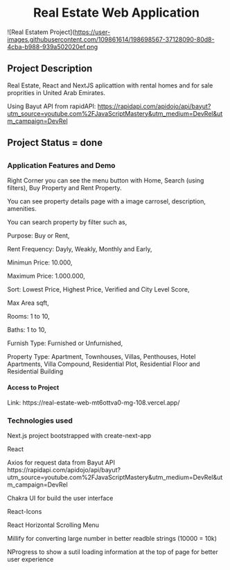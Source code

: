 <h1 align="center"> Real Estate Web Application  </h1>

![Real Estatem Project](https://user-images.githubusercontent.com/109861614/198698567-37128090-80d8-4cba-b988-939a502020ef.png


<h2>Project Description</h2>
<p> Real Estate, React and NextJS aplicattion with rental homes and for sale proprities in United Arab Emirates. 

Using Bayut API from rapidAPI: https://rapidapi.com/apidojo/api/bayut?utm_source=youtube.com%2FJavaScriptMastery&utm_medium=DevRel&utm_campaign=DevRel  </p>

<h2>Project Status =  done<h2>


<h3>Application Features and Demo</h3>
<p>Right Corner you can see the menu button with Home, Search (using filters), Buy Property and Rent Property. </p>
<p>You can see property details page with a image carrosel, description, amenities. </p>
<p>You can search property  by filter such as, </p>
<p>Purpose: Buy or Rent, </p>
<p>Rent Frequency: Dayly, Weakly, Monthly and Early, </p>
<p>Minimun Price: 10.000,</p>
<p>Maximum Price: 1.000.000, </p>
<p>Sort: Lowest Price, Highest Price, Verified and City Level Score, </p>
<p>Max Area sqft, </p>
<p>Rooms: 1 to 10, </p>
<p>Baths: 1 to 10,</p>
<p>Furnish Type: Furnished or Unfurnished, </p>
<p>Property Type: Apartment, Townhouses, Villas, Penthouses, Hotel Apartments, Villa Compound, Residential Plot, Residential Floor and Residential Building </p>

<h4>Access to Project </h4>
<p>Link: https://real-estate-web-mt6ottva0-mg-108.vercel.app/  </p>

<h3>Technologies used</h3>
<p>Next.js project bootstrapped with create-next-app </p>
<p>React  </p>
<p>Axios for request data from Bayut API  https://rapidapi.com/apidojo/api/bayut?utm_source=youtube.com%2FJavaScriptMastery&utm_medium=DevRel&utm_campaign=DevRel  </p>
<p>Chakra UI for build the user interface  </p>
<p>React-Icons  </p>
<p>React Horizontal Scrolling Menu  </p>
<p> Millify for converting large number in better readble strings (10000 = 10k) </p>
<p>NProgress to show a sutil loading information at the top of page for better user experience  </p>





